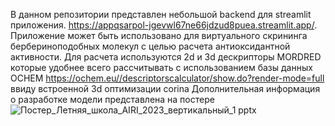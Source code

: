 В данном репозитории представлен небольшой backend для streamlit приложения. https://appqsarpol-jgevwl67ne66jdzud8puea.streamlit.app/.
Приложение может быть использовано для виртуального скрининга бербериноподобных молекул с целью расчета антиоксидантной активности.
Для расчета используются 2d и 3d дескрипторы MORDRED которые удобнее всего рассчитывать с использованием базы данных OCHEM https://ochem.eu//descriptorscalculator/show.do?render-mode=full ввиду встроенной 3d оптимизации corina
Дополнительная информация о разработке модели представлена на постере
![Постер_Летняя_школа_AIRI_2023_вертикальный_1 pptx](https://github.com/KirillKulaev/streamlit_qsar_POL/assets/139176905/f63a1811-4557-44b8-b920-04d5614ce8b1)
